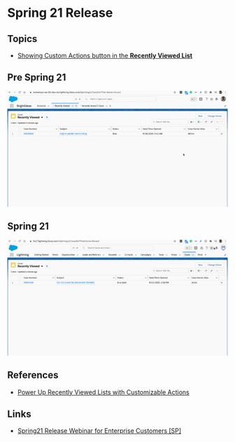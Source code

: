 # Spring 21 Release


## Topics
- [Showing Custom Actions button in the **Recently Viewed List**](#customactions)


<a name="customactions"></a>
## Pre Spring 21
![pre Spring 21](img/pre-s21-case-1.gif)
## Spring 21

![Spring 21](img/s21-case-1.gif) 


## References
- [Power Up Recently Viewed Lists with Customizable Actions](https://help.salesforce.com/articleView?id=release-notes.rn_lex_mru_list_actions.htm&type=5&release=230)





## Links
- [Spring21 Release Webinar for Enterprise Customers [SP]](https://salesforce.vidyard.com/watch/Bb5KtxUUvvm5xfdpThuxHG)

